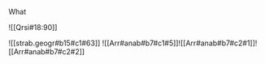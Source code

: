 What

![[Qrsi#18:90]]

![[strab.geogr#b15#c1#63]]
![[Arr#anab#b7#c1#5]]![[Arr#anab#b7#c2#1]]![[Arr#anab#b7#c2#2]]